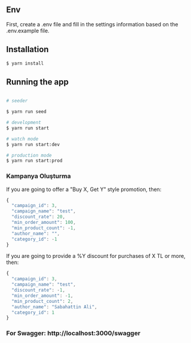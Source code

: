 ## Env

First, create a .env file and fill in the settings information based on the .env.example file.


## Installation

```bash
$ yarn install
```

## Running the app

```bash

# seeder

$ yarn run seed

# development
$ yarn run start

# watch mode
$ yarn run start:dev

# production mode
$ yarn run start:prod
```

### Kampanya Oluşturma

If you are going to offer a "Buy X, Get Y" style promotion, then:

```javascript
{
  "campaign_id": 3,
  "campaign_name": "test",
  "discount_rate": 20,
  "min_order_amount": 100,
  "min_product_count": -1,
  "author_name": "",
  "category_id": -1
}
```

If you are going to provide a %Y discount for purchases of X TL or more, then:

```javascript
{
  "campaign_id": 3,
  "campaign_name": "test",
  "discount_rate": -1,
  "min_order_amount": -1,
  "min_product_count": 2,
  "author_name": "Sabahattin Ali",
  "category_id": 1
}
```

### For Swagger: http://localhost:3000/swagger
